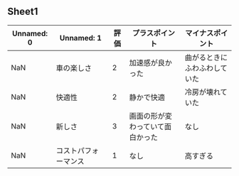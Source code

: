 ## Sheet1
| Unnamed: 0 | Unnamed: 1 | 評価 | プラスポイント | マイナスポイント |
| --- | --- | --- | --- | --- |
| NaN | 車の楽しさ | 2 | 加速感が良かった | 曲がるときにふわふわしていた |
| NaN | 快適性 | 2 | 静かで快適 | 冷房が壊れていた |
| NaN | 新しさ | 3 | 画面の形が変わっていて面白かった | なし |
| NaN | コストパフォーマンス | 1 | なし | 高すぎる |